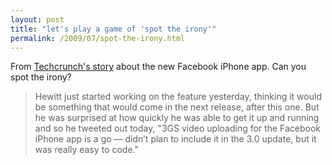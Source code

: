 ```yaml
---
layout: post
title: "let's play a game of 'spot the irony'"
permalink: /2009/07/spot-the-irony.html
---
```


From [Techcrunch's story](http://www.techcrunch.com/2009/07/02/one-more-thing-the-new-facebook-iphone-app-will-allow-for-video-uploads-too/) about the new Facebook iPhone app. Can you spot the irony?

> Hewitt just started working on the feature yesterday, thinking it would be something that would come in the next release, after this one. But he was surprised at how quickly he was able to get it up and running and so he tweeted out today, "3GS video uploading for the Facebook iPhone app is a go — didn’t plan to include it in the 3.0 update, but it was really easy to code."